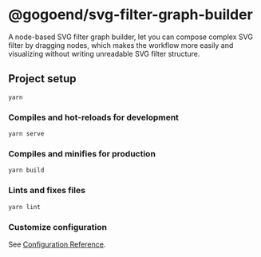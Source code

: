 # @gogoend/svg-filter-graph-builder

A node-based SVG filter graph builder, let you can compose complex SVG filter by dragging nodes, which makes the workflow more easily and visualizing without writing unreadable SVG filter structure.

## Project setup
```
yarn
```

### Compiles and hot-reloads for development
```
yarn serve
```

### Compiles and minifies for production
```
yarn build
```

### Lints and fixes files
```
yarn lint
```

### Customize configuration
See [Configuration Reference](https://cli.vuejs.org/config/).
